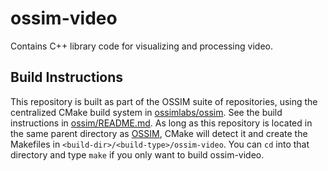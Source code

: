# ossim-video
Contains C++ library code for visualizing and processing video.

## Build Instructions 
This repository is built as part of the OSSIM suite of repositories, using the centralized CMake build system in [ossimlabs/ossim](http://github.com/ossimlabs/ossim). See the build instructions in [ossim/README.md](http://github.com/ossimlabs/ossim/blob/master/README.md). As long as this repository is located in the same parent directory as [OSSIM](http://github.com/ossimlabs/ossim), CMake will detect it and create the Makefiles in `<build-dir>/<build-type>/ossim-video`. You can `cd` into that directory and type `make` if you only want to build ossim-video.


